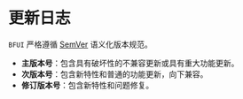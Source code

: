 # 更新日志

`BFUI` 严格遵循 [SemVer](https://semver.org/lang/zh-CN/) 语义化版本规范。

- **主版本号**：包含具有破坏性的不兼容更新或具有重大功能更新。
- **次版本号**：包含新特性和普通的功能更新，向下兼容。
- **修订版本号**：包含新特性和问题修复。
